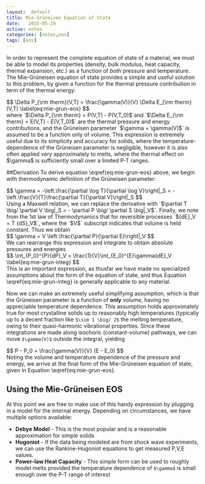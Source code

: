 ```yaml
---
layout:  default
title: Mie-Grüneisen Equation of State
date:   2015-05-29 
active: notes
categories: [notes,eos]
tags: [eos]
---
```


In order to represent the complete equation of state of a material, we must be able to model its properties (density, bulk modulus, heat capacity, thermal expansion, etc.) as a function of *both* pressure and temperature.
The Mie-Grüneisen equation of state provides a simple and useful solution to this problem, by given a function for the thermal pressure contribution in term of the thermal energy:
<div>$$
\Delta P_{\rm therm}(V,T) = \frac{\gamma(V)}{V} \Delta E_{\rm therm}(V,T)
\label{eq:mie-grun-eos}
$$</div>
where `$\Delta P_{\rm therm} = P(V,T) - P(V,T_0)$`and `$\Delta E_{\rm therm} = E(V,T) - E(V,T_0)$` are the thermal pressure and energy contributions, and the Grüneisen parameter `$\gamma = \gamma(V)$` is assumed to be a function only of volume.
This expression is extremely useful due to its simplicity and accuracy for solids, where the temperature-dependence of the Grüneisen parameter is negligible, however it is also often applied very approximately to melts, where the thermal effect on $\gamma$ is sufficiently small over a limited P-T ranges.

##Derivation 
To derive equation \eqref{eq:mie-grun-eos} above, we begin with thermodynamic definition of the Grüneisen parameter:
<div>$$
\gamma = -\left.\frac{\partial \log T}{\partial \log V}\right|_S = - \left.\frac{V}{T}\frac{\partial T}{\partial V}\right|_S
$$</div>
Using a Maxwell relation, we can replace the derivative with `$\partial T \big/ \partial V \big|_S = - \partial P \big/ \partial S \big|_V$`.
Finally, we note from the 1st law of Thermodynamics that for reversible processes `${dE}_V = T {dS}_V$`, where the `$V$` subscript indicates that volume is held constant.
Thus we obtain
<div>$$
\gamma = V \left.\frac{\partial P}{\partial E}\right|_V
$$</div>
We can rearrange this expression and integrate to obtain absolute pressures and energies
<div>$$
\int_{P_0}^{P}{dP}_V = \frac{1}{V}\int_{E_0}^{E}\gamma{dE}_V
\label{eq:mie-grun-integ}
$$</div>
This is an important expression, as thusfar we have made no specialized assumptions about the form of the equation of state, and thus Equation \eqref{eq:mie-grun-integ} is generally applicable to any material.

Now we can make an extremely useful simplifying assumption, which is that the Grüneisen parameter is a function of **only** volume, having no appreciable temperature dependence.
This assumption holds approximately true for most crystalline solids up to reasonably high temperatures (typically up to a decent fraction like `$\sim 1 \big/ 2$` the melting temperature, owing to their quasi-harmonic vibrational properties.
Since these integrations are made along isochoric (constant-volume) pathways, we can move `$\gamma(V)$` outside the integral, yielding
<div>$$
P - P_0 = \frac{\gamma(V)}{V} (E - E_0)
$$</div>
Noting the volume and temperature dependence of the pressure and energy, we arrive at the final form of the Mie-Grüneisen equation of state, given in Equation \eqref{eq:mie-grun-eos}.

## Using the Mie-Grüneisen EOS
At this point we are free to make use of this handy expression by plugging in a model for the internal energy.
Depending on circumstances, we have multiple options available:

* **Debye Model** - This is the most popular and is a reasonable approximation for simple solids
* **Hugoniot** - If the data being modeled are from shock wave experiments, we can use the Rankine-Hugoniot equations to get measured P,V,E values.
* **Power-law Heat Capacity** - This simple form can be used to roughly model melts provided the temperature dependence of `$\gamma$` is small enough over the P-T range of interest 

